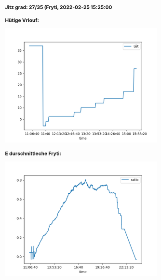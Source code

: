 ### Jitz grad: 27/35 (Fryti, 2022-02-25 15:25:00

### Hütige Vrlouf:
![Graph](Today.png)

### E durschnittleche Fryti:
![Graph](Fryti.png)